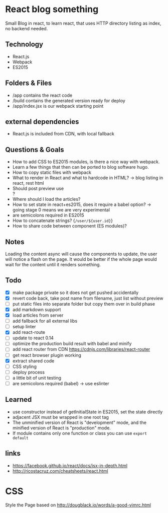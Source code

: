 # React blog something

Small Blog in react, to learn react, that uses HTTP directory listing as index, no backend needed.


## Technology
* React.js
* Webpack
* ES2015


## Folders & Files
* /app contains the react code
* /build contains the generated version ready for deploy
* /app/index.jsx is our webpack starting point

## external dependencies
* React.js is included from CDN, with local fallback

## Questions & Goals
* How to add CSS to ES2015 modules, is there a nice way with webpack.
* Learn a few things that then can be ported to blog software hugo.
* How to copy static files with webpack
* What to render in React and what to hardcode in HTML? -> blog listing in react, rest html
* Should post preview use <article>?
* Where should I load the articles?
* How to set state in react+es2015, does it require a babel option? -> going stage 0 means we are very experimental
* are semicolons required in ES2015
* How to concatenate strings? {`/user/${user.id}`}
* How to share code between component (ES modules)?

## Notes
Loading the content async will cause the components to update, the user will notice a flash on the page. It would be better if the whole page would wait for the content until it renders something.

## Todo
- [X] make package private so it does not get pushed accidentally
- [X] revert code back, take post name from filename, just list without preview
- [ ] put static files into separate folder but copy them over in build phase
- [X] add markdown support
- [X] load articles from server
- [ ] add fallback for all external libs
- [ ] setup linter
- [X] add react-route
- [ ] update to react 0.14
- [ ] optimize the production build result with babel and minify
- [ ] add react router from CDN https://cdnjs.com/libraries/react-router
- [ ] get react browser plugin working
- [X] extract shared code
- [ ] CSS styling
- [ ] deploy process
- [ ] a little bit of unit testing
- [ ] are semicolons required (babel) -> use eslinter

## Learned
* use constructor instead of getInitialState in ES2015, set the state directly
* adjacent JSX must be wrapped in one root tag
* The unminified version of React is "development" mode, and the minified version of React is "production" mode.
* If module contains only one function or class you can use `export default`

## links
* https://facebook.github.io/react/docs/jsx-in-depth.html
* http://ricostacruz.com/cheatsheets/react.html


# CSS
Style the Page based on http://dougblack.io/words/a-good-vimrc.html




